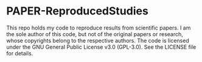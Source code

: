 # PAPER-ReproducedStudies
This repo holds my code to reproduce results from scientific papers. I am the sole author of this code, but not of the original papers or research, whose copyrights belong to the respective authors.  The code is licensed under the GNU General Public License v3.0 (GPL-3.0). See the LICENSE file for details.
